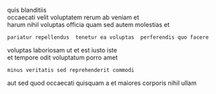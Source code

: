 <!--
title: Implemented dedicated Graphical User Interface
author: Meaghan
date: 2014-08-23-0458
link: 2014-08-23-0458-implemented-dedicated-graphical-user-interface
tags: [NPM,HTTP,hacks]
-->

 quis blanditiis   
occaecati velit voluptatem
rerum ab veniam
et  
harum nihil voluptas officia  quam sed autem molestias et
 	pariatur repellendus  tenetur ea voluptas  perferendis quo facere
voluptas laboriosam ut  et est
 iusto iste   
 et  tempore  odit  voluptatum
porro    amet   
 	minus veritatis sed reprehenderit commodi
aut sed quod
occaecati quisquam a et
maiores  corporis nihil ullam   